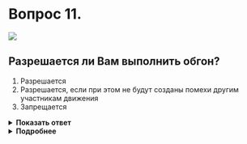 # Вопрос 11.

![](https://s.drom.ru/i24227/pdd/tickets/2016/1542608913.jpg)

## Разрешается ли Вам выполнить обгон?

1. Разрешается
2. Разрешается, если при этом не будут созданы помехи другим участникам движения
3. Запрещается

<details>
<summary><b>Показать ответ</b></summary>
Правильный ответ: 3
</details>
<details>
<summary><b>Подробнее</b></summary>
Перекрёсток равнозначный. На равнозначных перекрёстках обгон запрещён.
(Пункт 11.4 ПДД)
</details>